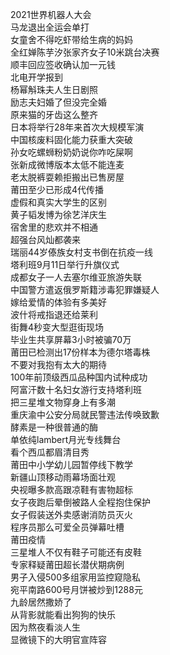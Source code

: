 2021世界机器人大会  
马龙退出全运会单打  
女童舍不得吃虾带给生病的妈妈  
全红婵陈芋汐张家齐女子10米跳台决赛  
顺丰回应签收确认加一元钱  
北电开学报到  
杨幂斛珠夫人生日剧照  
励志夫妇婚了但没完全婚  
原来猫的牙齿这么整齐  
日本将举行28年来首次大规模军演  
中国核废料固化能力获重大突破  
孙女吃螺蛳粉奶奶说你咋吃屎啊  
张新成微博版本太低不能连麦  
老太脱裤耍赖拒搬出已售房屋  
莆田至少已形成4代传播  
虚假和真实大学生的区别  
黄子韬发博为徐艺洋庆生  
宿舍里的悲欢并不相通  
超强台风灿都袭来  
瑞丽44岁傣族女村支书倒在抗疫一线  
塔利班9月11日举行升旗仪式  
成都女子一人去塞尔维亚旅游失联  
中国警方遣返俄罗斯籍涉毒犯罪嫌疑人  
嫁给爱情的体验有多美好  
波什将戒指退还给莱利  
街舞4秒变大型逛街现场  
毕业生共享屏幕3小时被骗70万  
莆田已检测出17份样本为德尔塔毒株  
不要对我抱有太大的期待  
100年前顶级西瓜品种国内试种成功  
阿富汗数十名妇女游行支持塔利班  
把三星堆文物穿身上有多潮  
重庆渝中公安分局就民警违法传唤致歉  
酵素是一种很普通的酶  
单依纯lambert月光专线舞台  
看个西瓜都眉清目秀  
莆田中小学幼儿园暂停线下教学  
新疆山顶移动雨幕场面壮观  
央视曝多款高跟凉鞋有害物超标  
女子夜跑后晕倒被路人全程抱住保护  
女子假装送外卖感谢消防员灭火  
程序员那么可爱全员弹幕吐槽  
莆田疫情  
三星堆人不仅有鞋子可能还有皮鞋  
专家释疑莆田超长潜伏期病例  
男子入侵500多组家用监控窥隐私  
宛平南路600号月饼被炒到1288元  
九龄居然撒娇了  
从背影就能看出狗狗的快乐  
因为熬夜看淡人生  
显微镜下的大明官宣阵容  
